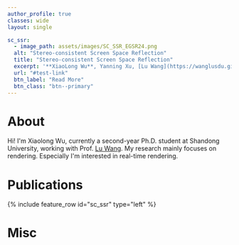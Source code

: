 ```yaml
---
author_profile: true
classes: wide
layout: single

sc_ssr:
  - image_path: assets/images/SC_SSR_EGSR24.png
  alt: "Stereo-consistent Screen Space Reflection"
  title: "Stereo-consistent Screen Space Reflection"
  excerpt: '**XiaoLong Wu**, Yanning Xu, [Lu Wang](https://wanglusdu.github.io/)<br>Computer Graphics Forum (Eurographics Symposium on Rendering 2024), 2024.'
  url: "#test-link"
  btn_label: "Read More"
  btn_class: "btn--primary"
---
```


# About
Hi! I'm Xiaolong Wu, currently a second-year Ph.D. student at Shandong University, working with Prof. [Lu Wang](https://wanglusdu.github.io/). My research mainly focuses on rendering. Especially I'm interested in real-time rendering.
# Publications

{% include feature_row id="sc_ssr" type="left" %}

# Misc
